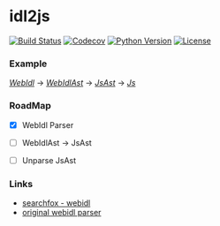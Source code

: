 # idl2js

[![Build Status](https://img.shields.io/travis/PrVrSs/idl2js/master?style=plastic)](https://travis-ci.org/github/PrVrSs/idl2js)
[![Codecov](https://img.shields.io/codecov/c/github/PrVrSs/idl2js?style=plastic)](https://codecov.io/gh/PrVrSs/idl2js)
[![Python Version](https://img.shields.io/badge/python-3.8-blue?style=plastic)](https://www.python.org/)
[![License](https://img.shields.io/cocoapods/l/A?style=plastic)](https://github.com/PrVrSs/idl2js/blob/master/LICENSE)


### Example

*[WebIdl](/examples/raw.webidl)* → *[WebIdlAst](/examples/webidl_ast.json)* → *[JsAst](/examples/js_ast.json)* → *[Js](examples/result.js)*


### RoadMap

- [x] WebIdl Parser
- [ ] WebIdlAst → JsAst
- [ ] Unparse JsAst


### Links


* [searchfox - webidl](https://searchfox.org/mozilla-central/source/dom/webidl)
* [original webidl parser](https://github.com/w3c/webidl2.js)
